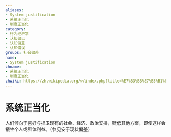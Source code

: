 ```yaml
---
aliases:
- System justification
- 系统正当化
- 制度正当化
category:
- 行为经济学
- 认知偏见
- 认知偏差
- 认知偏误
groups: 社会偏差
name:
- System justification
zhname:
- 系统正当化
- 制度正当化
zhwiki: https://zh.wikipedia.org/w/index.php?title=%E7%B3%BB%E7%B5%B1%E6%AD%A3%E7%95%B6%E5%8C%96&action=edit&redlink=1
---
```


# 系统正当化

人们倾向于喜好与捍卫现有的社会、经济、政治安排，贬低其他方案，即使这样会犠牲个人或群体利益。（参见安于现状偏差）
